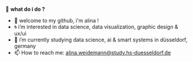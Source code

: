 
🫧 **what do i do ?**

- 🦕 welcome to my github, i'm alina !
- 🌀 i’m interested in data science, data visualization, graphic design & ux/ui
- 🌱 i’m currently studying data science, ai & smart systems in düsseldorf, germany
- 📫 How to reach me: alina.weidemann@study.hs-duesseldorf.de

<!---
heyitsalina/heyitsalina is a ✨ special ✨ repository because its `README.md` (this file) appears on your GitHub profile.
You can click the Preview link to take a look at your changes.
--->

